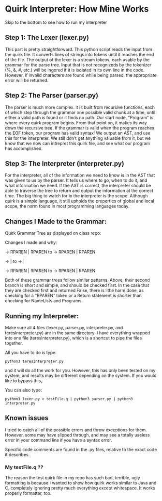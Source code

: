 # Quirk Interpreter: How Mine Works

Skip to the bottom to see how to run my interpreter

## Step 1: The Lexer (lexer.py)

This part is pretty straightforward. This python script reads the input from the quirk file. It converts lines of strings into tokens until it reaches the end of the file. The output of the lexer is a stream tokens, each usable by the grammar for the parse tree. Input that is not recognizeds by the tokenizer (%, &, #, etc.) will be ingored if it is isolated in its own line in the code. However, if invalid characters are found while being parsed, the appropriate error will be returned.


## Step 2: The Parser (parser.py)

The parser is much more complex. It is built from recursive functions, each of which step through the grammar one possible valid chunk at a time, until either a valid path is found or it finds no path. Our start node, "Program" is where every quirk program begins. From that point on, it makes its way down the recursive tree. If the grammar is valid when the program reaches the EOF token, our program has valid syntax! We output an AST, and use this for the interpreter. We still don't get anything valuable from it, but we know that we now can intrepret this quirk file, and see what our program has accomplished.


## Step 3: The Interpreter (interpreter.py)

For the interpreter, all of the information we need to know is in the AST that was given to us by the parser. It tells us where to go, when to do it, and what information we need. If the AST is correct, the interpreter should be able to traverse the tree to return and output the information at the correct time. The big thing to watch for in the interpreter is the scope. Although quirk is a simple language, it still upholds the properties of global and local scope, the norm found in most programming languages today.

## Changes I Made to the Grammar:

Quirk Grammar Tree as displayed on class repo:


Changes I made and why:

<FunctionParams> -> <NameList> RPAREN | RPAREN
to
<FunctionParams> -> RPAREN | <NameList> RPAREN

<FunctionBody> -> <Program> <Return> | <Return>
to
<FunctionBody> -> <Return> | <Program> <Return>

<FunctionCallParams> -> <ParameterList> RPAREN | RPAREN
to
<FunctionCallParams> -> RPAREN | <ParameterList> RPAREN

Both of these grammar trees follow similar patterns. Above, their second branch is short and simple, and should be checked first. In the case that they are checked first and returned False, there is little harm done, as checking for a “RPAREN” token or a Return statement is shorter than checking for NameLists and Programs.

## Running my Interpreter:

Make sure all 4 files (lexer.py, parser.py, interpreter.py, and teresInterpreter.py) are in the same directory. I have everything wrapped into one file (teresInterpreter.py), which is a shortcut to pipe the files together.

All you have to do is type:

    python3 teresInterpreter.py
    
and it will do all the work for you. However, this has only been tested on my system, and results may be different depending on the system. If you would like to bypass this,

You can also type:

    python3 lexer.py < testFile.q | python3 parser.py | python3 interpreter.py
    
## Known issues

I tried to catch all of the possible errors and throw exceptions for them. However, some may have slipped through, and may see a totally useless error in your command line if you have a syntax error.

Specific code comments are found in the .py files, relative to the exact code it describes.

### My testFile.q ??
The reason the test quirk file in my repo has such bad, terrible, ugly formatting is because I wanted to show how quirk works similar to Java and C, completely ignoring pretty much everything except whitespace. It works properly formatter, too.
